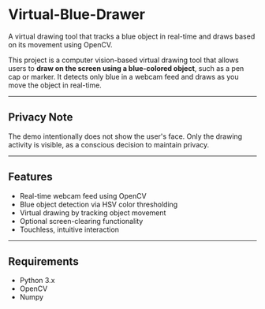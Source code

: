 # Virtual-Blue-Drawer
A virtual drawing tool that tracks a blue object in real-time and draws based on its movement using OpenCV.


This project is a computer vision-based virtual drawing tool that allows users to **draw on the screen using a blue-colored object**, such as a pen cap or marker. It detects only blue in a webcam feed and draws as you move the object in real-time.

---

## **Privacy Note**

The demo intentionally does not show the user's face. Only the drawing activity is visible, as a conscious decision to maintain privacy.

---

## **Features**

- Real-time webcam feed using OpenCV  
- Blue object detection via HSV color thresholding  
- Virtual drawing by tracking object movement  
- Optional screen-clearing functionality  
- Touchless, intuitive interaction  

---

## **Requirements**

- Python 3.x  
- OpenCV 
- Numpy  


